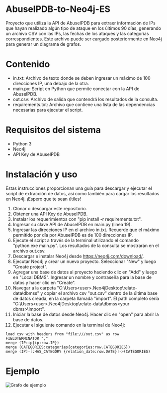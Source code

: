 # AbuseIPDB-to-Neo4j-ES
Proyecto que utiliza la API de AbuseIPDB para extraer información de IPs que hayan realizado algún tipo de ataque en los últimos 90 días, generando un archivo CSV con las IPs, las fechas de los ataques y las categorías correspondientes. Este archivo puede ser cargado posteriormente en Neo4j para generar un diagrama de grafos.
# Contenido
* in.txt: Archivo de texto donde se deben ingresar un máximo de 100 direcciones IP, una debajo de la otra.
* main.py: Script en Python que permite conectar con la API de AbuseIPDB.
* out.csv: Archivo de salida que contendrá los resultados de la consulta.
* requirements.txt: Archivo que contiene una lista de las dependencias necesarias para ejecutar el script.
  
# Requisitos del sistema
* Python 3
* Neo4j
* API Key de AbuseIPDB

# Instalación y uso
Estas instrucciones proporcionan una guía para descargar y ejecutar el script de extracción de datos, así como también para cargar los resultados en Neo4j. ¡Espero que te sean útiles!

1. Clonar o descargar este repositorio.
2. Obtener una API Key de AbuseIPDB.
3. Instalar los requerimientos con "pip install -r requirements.txt".
4. Ingresar su clave API de AbuseIPDB en main.py (linea 19).
5. Ingresar las direcciones IP en el archivo in.txt. Recuerde que el máximo permitido por día por AbuseIPDB es de 100 direcciones IP.
6. Ejecute el script a través de la terminal utilizando el comando "python.exe main.py". Los resultados de la consulta se mostrarán en el archivo out.csv.
7. Descargar e instalar Neo4j desde https://neo4j.com/download/.
8. Ejecutar Neo4j y crear un nuevo proyecto. Seleccionar "New" y luego "Create project".
9. Agregar una base de datos al proyecto haciendo clic en "Add" y luego en "Local DBMS". Ingresar un nombre y contraseña para la base de datos y hacer clic en "Create".
10. Navegar a la carpeta "C:\Users\<user>\.Neo4jDesktop\relate-data\dbmss" y copiar el archivo csv "out.csv" dentro de la última base de datos creada, en la carpeta llamada "import". El path completo sería "C:\Users\<user>\.Neo4jDesktop\relate-data\dbmss\<your dbms>\import".
11. Iniciar la base de datos desde Neo4j. Hacer clic en "open" para abrir la base de datos.
12. Ejecutar el siguiente comando en la terminal de Neo4j:

```
load csv with headers from "file:///out.csv" as row
FIELDTERMINATOR ","
merge (IP:ip{ip:row.IP})
merge (CATEGORIES:categories{categories:row.CATEGORIES})
merge (IP)-[:HAS_CATEGORY {relation_date:row.DATE}]->(CATEGORIES)
```
# Ejemplo
![Grafo de ejemplo](https://i.imgur.com/hepYpGi.jpeg)


